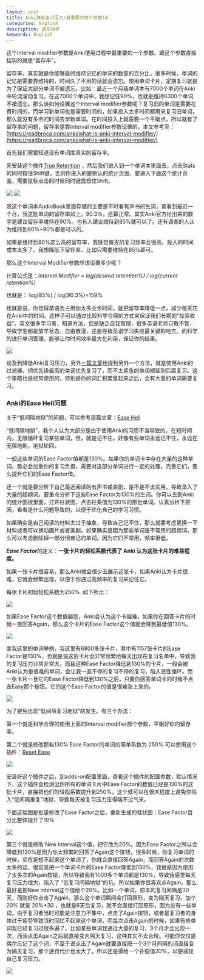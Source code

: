 ```yaml
---
layout: post
title: Anki降低复习压力/最重要的两个参数(4)
categories: English
description: 英文自学
keywords: English
---
```

这个Interval modifier参数是Anki使用过程中最重要的一个参数。跟这个参数直接挂钩的就是“留存率”。

留存率，其实就是你能够最终维持记忆的单词的数量的百分比，很多时候，单词的记忆是需要靠维持的，时间久了不用的话就会遗忘。使用单词卡片，定期复习就是为了保证大部分单词不被遗忘。比如：最近一个月我单词本有7000个单词在Anki中轮流滚动复习。在这7000个单词中，我想记住90%，也就是维持6300个单词不被遗忘。那么该如何设置这个Interval modifier参数呢？复习旧的单词是需要花费时间的，而学习新单词也是需要时间的，如果投入太多时间都用来复习旧单词，那么就没有多余的时间去学新单词。在时间投入上就需要一个平衡点。所以就有了留存率的问题，留存率是靠Interval modifier参数设置的。本文参考至：[https://readbroca.com/anki/what-is-anki-interval-modifier/](https://readbroca.com/anki/what-is-anki-interval-modifier/)

首先我们需要知道现有单词库真实的留存率。

先安装这个插件[True Retention](https://ankiweb.net/shared/info/613684242) ，然后我们进入到一个单词本里面去，点击Stats的同时按住Shift键，否则你进入的是默认的统计页面，要进入下面这个统计页面，需要鼠标点击的时候同时键盘按住Shift。

<img src="https://cs-cn.top/images/posts/engliword_remain104.png"/>

<img src="https://cs-cn.top/images/posts/retention_914.png"/>

我这个单词本AudioBook里面存储的主要是平时看有声书的生词，查看到最近一个月，我这批单词的留存率如上。90.3%，还算正常。其实Anki官方给出来的数字是建议留存率维持在90%。也有人建议维持到85%就可以了。还有调查的人认为维持到80%~90%都是可以的。

如果是维持到90%这么高的留存率，我感觉每天的复习频率会很高，投入的时间成本太多了。我想降低下留存率，比如只需要维持在85%即可。

那么这个Interval Modifier参数应该设置多少呢？

计算公式是：*Interval Modifier = log(desired retention%) / log(current retention%)*

也就是： log(85%) / log(90.3%)=159% 

也就是说，你觉得英语会占用你太多业余时间，就把留存率降低一点，减少每天花在Anki中的时间。这样子可以通过比较科学合理的方式来保证我们长期的“投资收益”。英文很多学习者，知道方法，但是缺乏自我管理，很多英语老师只教不管，导致学生都是放羊状态，自由散漫，这是导致英语学习失败最关键的地方。而科学的进行单词管理，能够让你时间效率最大化利用，保证你的结果。

<img src="https://cs-cn.top/images/posts/liucunlv_544.png"/>



谈及到降低Anki复习压力，另外[一篇文章](https://cs-cn.top/2019/06/10/english-study-tools-anki/#%E4%BD%BF%E7%94%A8anki%E8%BF%87%E6%BB%A4%E5%99%A8%E5%87%8F%E8%BD%BB%E5%A4%8D%E4%B9%A0%E5%8E%8B%E5%8A%9B)也提到另外一个方法，就是使用Anki的过滤器，把优先级最高的单词优先复习了，而不太紧急的单词顺延到后面复习。这个策略也是经常使用的，特别是你的词汇积累量起来之后，会有大量的单词需要复习。

### Anki的Ease Hell问题



关于“低间隔地狱”的问题，可以参考这篇文章：[Ease Hell](https://readbroca.com/anki/ease-hell/) 

“低间隔地狱”，我个人认为大部分是由于使用Anki的习惯不当导致的，在短时间内，无限循环复习某些单词，但，就是记不住。好像有些单词永远记不住，永远在无限地刷，地狱轮回。

一般这些单词的Ease Factor值都是130%。如果你的单词卡中存在大量的这种单词，势必会加重你的复习负担，需要对这部分单词进行一定的处理，完善它们，要么提升它们的Ease Factor值。

还一个就是要分析下自己最近阅读的有声书或美剧，是不是不太实用，导致录入了大量的超纲词。要重点分析下这些Ease Factor为130%的生词。你可以去到Anki的统计面板里面，打开柱状图，点击柱条值为130%的那批单词。认真分析下原因，看看是什么问题导致的，以便于优化自己的学习习惯。

如果确实是自己阅读的材料太过于抽象，导致自己记不住，那么就要考虑更换一下材料或者可以换动画片或者美剧。如果确实是因为那些单词是不常用的超纲词，那么可以考虑删除掉一部分很难记的单词。因为它们不常用，频率很低。

***Ease Factor***的定义：**一张卡片的轻松系数代表了 Anki 认为这张卡片的难易程度。**

如果一张卡片很容易，那么Anki就会很少去展示这张卡，如果Anki认为卡片很难，它就会频繁出现，以便于你通过高频率的复习来记住它。

每张卡片初始轻松系数为250% .如下所示：

<img src="https://cs-cn.top/images/posts/easy_factor_950.png"/>

如果Ease Factor这个数值越低，Anki会认为这个卡越难，如果你在回答卡片的时候一直回答Again，那么这个卡片的Ease Factor这个值就会降到最低值130%。

<img src="https://cs-cn.top/images/posts/Easy_Factor435.png"/>

拿我这里的单词举例，我这里有6800多张卡片，其中有1157张卡片的Ease Factor是130%，也就是说这些卡片会非常频繁地每天出现在复习名单中，导致我的复习压力非常非常大。而且这种Ease Factor降低到130%的卡片，一般会被Anki认为是很难的单词，会让我一直不停的复习不停的复习，陷入恶性循环。而一张卡片一旦它的Ease Factor降低到130%之后，只要你回答单词卡的时候不点击Easy那个按钮，它的这个Ease Factor的值是很难涨上来的。

<img src="https://cs-cn.top/images/posts/easy_factor023.png"/>



为了避免出现“低间隔复习地狱“的发生。有三个办法：

第一个就是科学合理的使用上面的Interval modifier那个参数，平衡好你的留存率。

第二个就是修改那些130% Ease Factor的单词的简单系数为 250%.可以使用这个插件：[Reset Ease](https://ankiweb.net/shared/info/947935257)

<img src="https://cs-cn.top/images/posts/change_ease_factor3508.png"/>

安装好这个插件之后，到adds-on配置里面，查看这个插件的配置参数，默认情况下，这个插件会检测出你所有的单词卡片中Ease Factor的数值已经是130%的这批卡片，直接把他们的轻松系数提升到250%。这个就可以在很大程度上避免你陷入“低间隔重复”地狱，导致每天被复习压力压得喘不过气来。

下面这幅图是批量修改了Ease Factor之后，重新生成的柱状图：Ease Factor百分比整体提升了19%

<img src="https://cs-cn.top/images/posts/easy_value13.png"/>

第三个就是修改 New interval这个值，把它改为20%。因为Ease Factor之所以会降低到130%是因为你太频繁的回答了Again这个按钮，很多时候，你复习单词的时候，实在是想不起来这个单词了，你就会直接回答Again，而回答Again的次数太多的话，很容易把一个单词卡片的Ease Factor降低到130%，我就是因为使用了太多次的Again按钮，所以导致我有1000多个单词都是130%，导致我感觉每天复习压力很大，陷入了 ”低复习间隔地狱“的坑。所以如果你很喜欢点Again，那么最好是把New interval这个值给个20%。比如一个单词，原本的复习间隔是30天，而刚好你点击了Again，那么这个单词瞬间会打回原形，变为隔天复习。加个20% 就是 20%*30 ，也就是6天后复习，就不会直接打回原形，因为总有一些单词，由于复习者当时可能是注意力不集中，点击了Again按钮，或者是复习者的身体过于疲劳导致当时回忆不起来这个单词，而每次点击Again的时候，如果有些单词我已经复习过很多遍了，比如某些单词我通过大量的复习，3个月才会出现一次，而我点击Again之后就直接变为隔天复习，这种其实不太合理。可能你仅仅是偶尔忘记了这个词，不至于说点击了Again就要直接把一个3个月间隔的词直接变为隔天复习，那个惩罚代价也太大了。所以还是得给一个补偿值20%，以便减轻自己复习压力。

<img src="https://cs-cn.top/images/posts/newinterval910.png"/>

